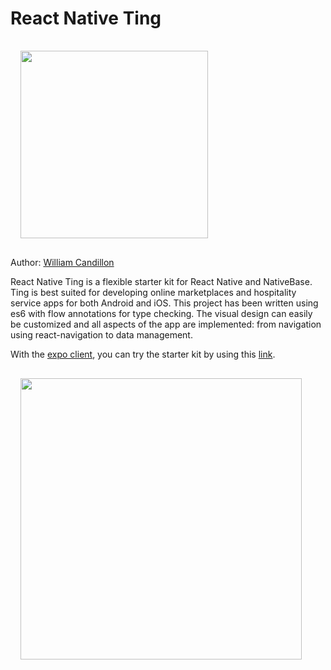 # React Native Ting

<img src="images/react-native-ting.gif" width="300" style="margin: 16px;" />

Author: [William Candillon](http://github.com/wcandillon)

React Native Ting is a flexible starter kit for React Native and NativeBase.
Ting is best suited for developing online marketplaces and hospitality service apps for both Android and iOS.
This project has been written using es6 with flow annotations for type checking.
The visual design can easily be customized and all aspects of the app are implemented: from navigation using react-navigation to data management.

With the [expo client](https://expo.io/tools#mobile), you can try the starter kit by using this [link](https://expo.io/@wcandillon/react-native-ting).

<img src="images/phone.png" width="450" style="margin: 16px;" />
